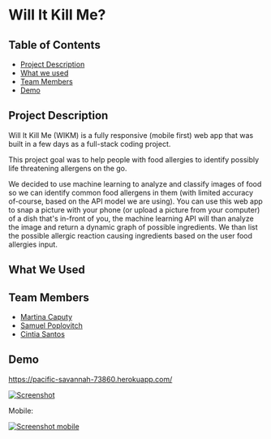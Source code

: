 # Will It Kill Me?

## Table of Contents

* [Project Description](#desc)
* [What we used](#tech)
* [Team Members](#team-members)
* [Demo](#demo)

## <a name="dec"></a> Project Description

Will It Kill Me (WIKM) is a fully responsive (mobile first) web app that was built in a few days as a full-stack coding project.

This project goal was to help people with food allergies to identify possibly life threatening allergens on the go.

We decided to use machine learning to analyze and classify images of food so we can identify common food allergens in them (with limited accuracy of-course, based on the API model we are using).
You can use this web app to snap a picture with your phone (or upload a picture from your computer) of a dish that's in-front of you, the machine learning API will than analyze the image and return a dynamic graph of possible ingredients. We than list the possible allergic reaction causing ingredients based on the user food allergies input.


## <a name="tech"></a>What We Used

## <a name="team-members"></a>Team Members

* [Martina Caputy](https://github.com/mecaputy/)
* [Samuel Poplovitch](https://github.com/sam-pop/)
* [Cintia Santos](https://github.com/CintiaSantos/)

## <a name="demo"></a>Demo
https://pacific-savannah-73860.herokuapp.com/

[![Screenshot](https://s8.postimg.cc/ud4ca3xmd/ezgif.com-optimize.gif)](https://pacific-savannah-73860.herokuapp.com/)


Mobile:

[![Screenshot mobile](https://s8.postimg.cc/wpcc82klx/WIKM_mobile.png)](https://pacific-savannah-73860.herokuapp.com/)
